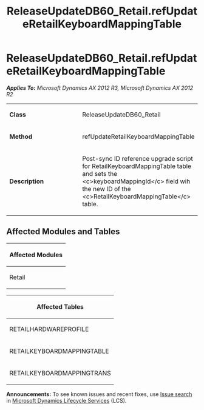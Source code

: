 ﻿---
title: ReleaseUpdateDB60_Retail.refUpdateRetailKeyboardMappingTable
TOCTitle: ReleaseUpdateDB60_Retail.refUpdateRetailKeyboardMappingTable
ms:assetid: 2401f284-b36b-55d4-dd1a-97a8bfbec9bd
ms:mtpsurl: https://msdn.microsoft.com/en-us/library/JJ684982(v=AX.60)
ms:contentKeyID: 49707184
ms.date: 05/18/2015
mtps_version: v=AX.60
---

# ReleaseUpdateDB60\_Retail.refUpdateRetailKeyboardMappingTable 


_**Applies To:** Microsoft Dynamics AX 2012 R3, Microsoft Dynamics AX 2012 R2_

<table>
<colgroup>
<col style="width: 50%" />
<col style="width: 50%" />
</colgroup>
<tbody>
<tr class="odd">
<td><p><strong>Class</strong></p></td>
<td><p>ReleaseUpdateDB60_Retail</p></td>
</tr>
<tr class="even">
<td><p><strong>Method</strong></p></td>
<td><p>refUpdateRetailKeyboardMappingTable</p></td>
</tr>
<tr class="odd">
<td><p><strong>Description</strong></p></td>
<td><p>Post-sync ID reference upgrade script for RetailKeyboardMappingTable table and sets the &lt;c&gt;keyboardMappingId&lt;/c&gt; field wih the new ID of the &lt;c&gt;RetailKeyboardMappingTable&lt;/c&gt; table.</p></td>
</tr>
</tbody>
</table>


## Affected Modules and Tables

<table>
<colgroup>
<col style="width: 100%" />
</colgroup>
<thead>
<tr class="header">
<th><p>Affected Modules</p></th>
</tr>
</thead>
<tbody>
<tr class="odd">
<td><p>Retail</p></td>
</tr>
</tbody>
</table>


<table>
<colgroup>
<col style="width: 100%" />
</colgroup>
<thead>
<tr class="header">
<th><p>Affected Tables</p></th>
</tr>
</thead>
<tbody>
<tr class="odd">
<td><p>RETAILHARDWAREPROFILE</p></td>
</tr>
<tr class="even">
<td><p>RETAILKEYBOARDMAPPINGTABLE</p></td>
</tr>
<tr class="odd">
<td><p>RETAILKEYBOARDMAPPINGTRANS</p></td>
</tr>
</tbody>
</table>

  
**Announcements:** To see known issues and recent fixes, use [Issue search](http://go.microsoft.com/fwlink/?linkid=389258) in [Microsoft Dynamics Lifecycle Services](http://go.microsoft.com/fwlink/?linkid=306505) (LCS).

